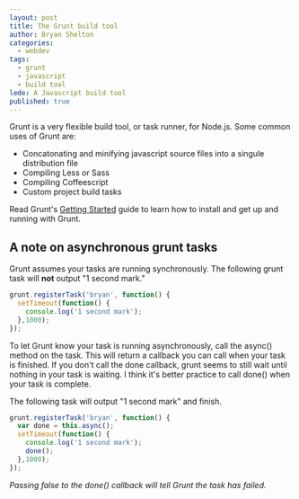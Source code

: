 ```yaml
---
layout: post
title: The Grunt build tool
author: Bryan Shelton
categories: 
  - webdev
tags: 
  - grunt
  - javascript
  - build tool
lede: A Javascript build tool
published: true
---
```


Grunt is a very flexible build tool, or task runner, for Node.js. Some common uses of Grunt are:

- Concatonating and minifying javascript source files into a singule distribution file
- Compiling Less or Sass
- Compiling Coffeescript
- Custom project build tasks

Read Grunt's [Getting Started](http://gruntjs.com/getting-started) guide to learn how to install and get up and running with Grunt.

## A note on asynchronous grunt tasks ##

Grunt assumes your tasks are running synchronously. The following grunt task will **not** output "1 second mark."

```javascript
grunt.registerTask('bryan', function() {
  setTimeout(function() {
    console.log('1 second mark');
  },1000);
});
```

To let Grunt know your task is running asynchronously, call the async() method on the task. This will return a callback you can call when your task is finished. If you don't call the done callback, grunt seems to still wait until nothing in your task is waiting. I think it's better practice to call done() when your task is complete.

The following task will output "1 second mark" and finish.

```javascript
grunt.registerTask('bryan', function() {
  var done = this.async();
  setTimeout(function() {
    console.log('1 second mark');
    done();
  },1000);
});
```
_Passing false to the done() callback will tell Grunt the task has failed._